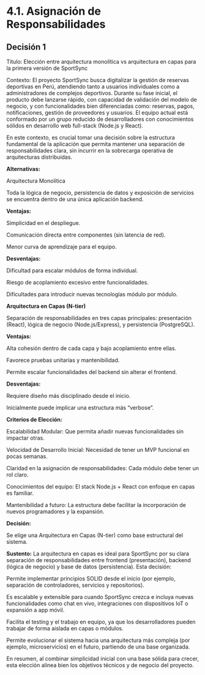 # 4.1. Asignación de Responsabilidades

## Decisión 1

Título:
Elección entre arquitectura monolítica vs arquitectura en capas para la primera versión de SportSync

Contexto:
El proyecto SportSync busca digitalizar la gestión de reservas deportivas en Perú, atendiendo tanto a usuarios individuales como a administradores de complejos deportivos. Durante su fase inicial, el producto debe lanzarse rápido, con capacidad de validación del modelo de negocio, y con funcionalidades bien diferenciadas como: reservas, pagos, notificaciones, gestión de proveedores y usuarios. El equipo actual está conformado por un grupo reducido de desarrolladores con conocimientos sólidos en desarrollo web full-stack (Node.js y React).

En este contexto, es crucial tomar una decisión sobre la estructura fundamental de la aplicación que permita mantener una separación de responsabilidades clara, sin incurrir en la sobrecarga operativa de arquitecturas distribuidas.

**Alternativas:**

Arquitectura Monolítica

Toda la lógica de negocio, persistencia de datos y exposición de servicios se encuentra dentro de una única aplicación backend.

**Ventajas:**

Simplicidad en el despliegue.

Comunicación directa entre componentes (sin latencia de red).

Menor curva de aprendizaje para el equipo.

**Desventajas:**

Dificultad para escalar módulos de forma individual.

Riesgo de acoplamiento excesivo entre funcionalidades.

Dificultades para introducir nuevas tecnologías módulo por módulo.

**Arquitectura en Capas (N-tier)**

Separación de responsabilidades en tres capas principales: presentación (React), lógica de negocio (Node.js/Express), y persistencia (PostgreSQL).

**Ventajas:**

Alta cohesión dentro de cada capa y bajo acoplamiento entre ellas.

Favorece pruebas unitarias y mantenibilidad.

Permite escalar funcionalidades del backend sin alterar el frontend.

**Desventajas:**

Requiere diseño más disciplinado desde el inicio.

Inicialmente puede implicar una estructura más “verbose”.

**Criterios de Elección:**

Escalabilidad Modular: Que permita añadir nuevas funcionalidades sin impactar otras.

Velocidad de Desarrollo Inicial: Necesidad de tener un MVP funcional en pocas semanas.

Claridad en la asignación de responsabilidades: Cada módulo debe tener un rol claro.

Conocimientos del equipo: El stack Node.js + React con enfoque en capas es familiar.

Mantenibilidad a futuro: La estructura debe facilitar la incorporación de nuevos programadores y la expansión.

**Decisión:**

Se elige una Arquitectura en Capas (N-tier) como base estructural del sistema.

**Sustento:**
La arquitectura en capas es ideal para SportSync por su clara separación de responsabilidades entre frontend (presentación), backend (lógica de negocio) y base de datos (persistencia). Esta decisión:

Permite implementar principios SOLID desde el inicio (por ejemplo, separación de controladores, servicios y repositorios).

Es escalable y extensible para cuando SportSync crezca e incluya nuevas funcionalidades como chat en vivo, integraciones con dispositivos IoT o expansión a app móvil.

Facilita el testing y el trabajo en equipo, ya que los desarrolladores pueden trabajar de forma aislada en capas o módulos.

Permite evolucionar el sistema hacia una arquitectura más compleja (por ejemplo, microservicios) en el futuro, partiendo de una base organizada.

En resumen, al combinar simplicidad inicial con una base sólida para crecer, esta elección alinea bien los objetivos técnicos y de negocio del proyecto.



